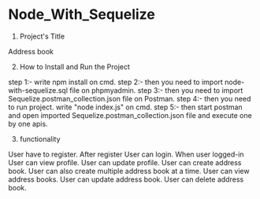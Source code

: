 # Node_With_Sequelize

1. Project's Title

Address book

2. How to Install and Run the Project

step 1:- write npm install on cmd.
step 2:- then you need to import node-with-sequelize.sql file on phpmyadmin.
step 3:- then you need to import Sequelize.postman_collection.json file on Postman.
step 4:- then you need to run project. write "node index.js" on cmd.
step 5:- then start postman and open imported Sequelize.postman_collection.json file and execute one by one apis.

3. functionality

User have to register.
After register User can login.
When user logged-in User can view profile.
User can update profile.
User can create address book.
User can also create multiple address book at a time.
User can view address books.
User can update address book.
User can delete address book.
